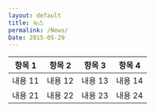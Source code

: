 ```yaml
---
layout: default
title: 뉴스
permalink: /News/
Date: 2015-05-29
---
```



| 항목 1 | 항목 2 | 항목 3 | 항목 4 |
| --- | --- | --- | --- |
| 내용 11 | 내용 12 | 내용 13 | 내용 14 |
| 내용 21 | 내용 22 | 내용 23 | 내용 24 |

